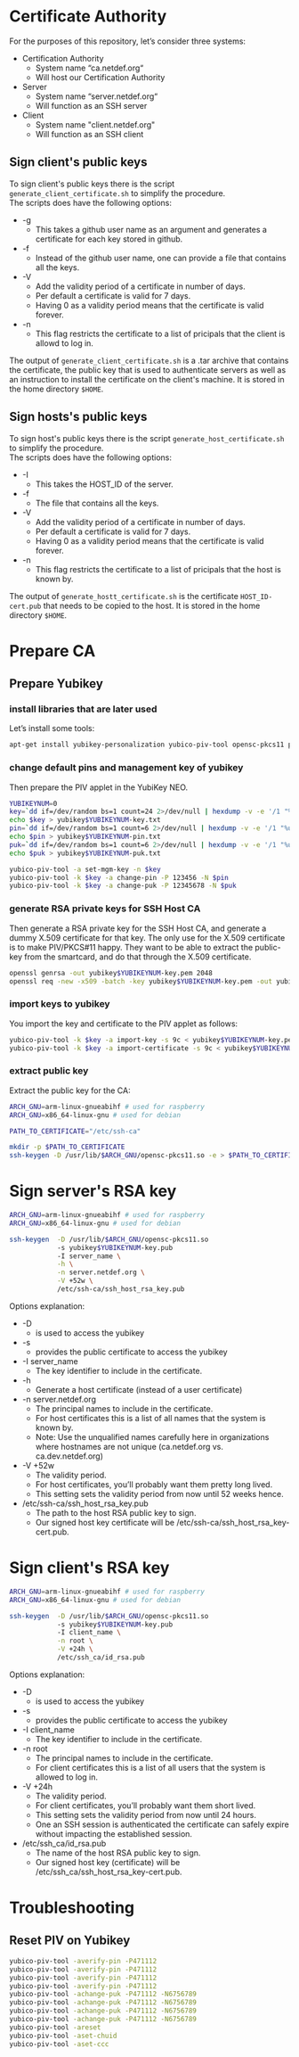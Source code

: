 # Certificate Authority
For the purposes of this repository, let’s consider three systems:
* Certification Authority
  * System name “ca.netdef.org“
  * Will host our Certification Authority
* Server
  * System name “server.netdef.org“
  * Will function as an SSH server
* Client 
  * System name "client.netdef.org"
  * Will function as an SSH client

## Sign client's public keys
To sign client's public keys there is the script `generate_client_certificate.sh` to simplify the procedure.  
The scripts does have the following options:
* -g
  * This takes a github user name as an argument and generates a certificate for each key stored in github.
* -f
  * Instead of the github user name, one can provide a file that contains all the keys.
* -V
  * Add the validity period of a certificate in number of days.
  * Per default a certificate is valid for 7 days.
  * Having 0 as a validity period means that the certificate is valid forever.
* -n
  * This flag restricts the certificate to a list of pricipals that the client is allowd to log in.

The output of `generate_client_certificate.sh` is a .tar archive that contains the certificate, the public key that is used to authenticate servers as well as an instruction to install the certificate on the client's machine. It is stored in the home directory `$HOME`.

## Sign hosts's public keys
To sign host's public keys there is the script `generate_host_certificate.sh` to simplify the procedure.  
The scripts does have the following options:
* -I
  * This takes the HOST_ID of the server.
* -f
  * The file that contains all the keys.
* -V
  * Add the validity period of a certificate in number of days.
  * Per default a certificate is valid for 7 days.
  * Having 0 as a validity period means that the certificate is valid forever.
* -n
  * This flag restricts the certificate to a list of pricipals that the host is known by.

The output of `generate_hostt_certificate.sh` is the certificate `HOST_ID-cert.pub` that needs to be copied to the host. It is stored in the home directory `$HOME`.

# Prepare CA
## Prepare Yubikey
### install libraries that are later used
Let’s install some tools:
```bash
apt-get install yubikey-personalization yubico-piv-tool opensc-pkcs11 pcscd
```

### change default pins and management key of yubikey
Then prepare the PIV applet in the YubiKey NEO.
```bash
YUBIKEYNUM=0
key=`dd if=/dev/random bs=1 count=24 2>/dev/null | hexdump -v -e '/1 "%02X"'`
echo $key > yubikey$YUBIKEYNUM-key.txt
pin=`dd if=/dev/random bs=1 count=6 2>/dev/null | hexdump -v -e '/1 "%u"'|cut -c1-6`
echo $pin > yubikey$YUBIKEYNUM-pin.txt
puk=`dd if=/dev/random bs=1 count=6 2>/dev/null | hexdump -v -e '/1 "%u"'|cut -c1-8`
echo $puk > yubikey$YUBIKEYNUM-puk.txt

yubico-piv-tool -a set-mgm-key -n $key
yubico-piv-tool -k $key -a change-pin -P 123456 -N $pin
yubico-piv-tool -k $key -a change-puk -P 12345678 -N $puk
```

### generate RSA private keys for SSH Host CA
Then generate a RSA private key for the SSH Host CA, and generate a dummy X.509 certificate for that key. The only use for the X.509 certificate is to make PIV/PKCS#11 happy. They want to be able to extract the public-key from the smartcard, and do that through the X.509 certificate.

```bash
openssl genrsa -out yubikey$YUBIKEYNUM-key.pem 2048
openssl req -new -x509 -batch -key yubikey$YUBIKEYNUM-key.pem -out yubikey$YUBIKEYNUM-cert.pem
```

### import keys to yubikey
You import the key and certificate to the PIV applet as follows:
```bash
yubico-piv-tool -k $key -a import-key -s 9c < yubikey$YUBIKEYNUM-key.pem
yubico-piv-tool -k $key -a import-certificate -s 9c < yubikey$YUBIKEYNUM-cert.pem
```

### extract public key
Extract the public key for the CA:
```bash
ARCH_GNU=arm-linux-gnueabihf # used for raspberry
ARCH_GNU=x86_64-linux-gnu # used for debian

PATH_TO_CERTIFICATE="/etc/ssh-ca"

mkdir -p $PATH_TO_CERTIFICATE
ssh-keygen -D /usr/lib/$ARCH_GNU/opensc-pkcs11.so -e > $PATH_TO_CERTIFICATE/yubikey$YUBIKEYNUM.pub
```

# Sign server's RSA key
```bash
ARCH_GNU=arm-linux-gnueabihf # used for raspberry
ARCH_GNU=x86_64-linux-gnu # used for debian

ssh-keygen  -D /usr/lib/$ARCH_GNU/opensc-pkcs11.so
            -s yubikey$YUBIKEYNUM-key.pub
            -I server_name \
            -h \
            -n server.netdef.org \
            -V +52w \
            /etc/ssh-ca/ssh_host_rsa_key.pub
```
Options explanation:
* -D
  * is used to access the yubikey
* -s
  * provides the public certificate to access the yubikey
* -I server_name
  * The key identifier to include in the certificate.
* -h
  * Generate a host certificate (instead of a user certificate)
* -n server.netdef.org
  * The principal names to include in the certificate.
  * For host certificates this is a list of all names that the system is known by.
  * Note: Use the unqualified names carefully here in organizations where hostnames are not unique (ca.netdef.org vs. ca.dev.netdef.org)
* -V +52w
  * The validity period.
  * For host certificates, you’ll probably want them pretty long lived.
  * This setting sets the validity period from now until 52 weeks hence.
* /etc/ssh-ca/ssh_host_rsa_key.pub
  * The path to the host RSA public key to sign.
  * Our signed host key certificate will be /etc/ssh-ca/ssh_host_rsa_key-cert.pub.

# Sign client's RSA key
```bash
ARCH_GNU=arm-linux-gnueabihf # used for raspberry
ARCH_GNU=x86_64-linux-gnu # used for debian

ssh-keygen  -D /usr/lib/$ARCH_GNU/opensc-pkcs11.so
            -s yubikey$YUBIKEYNUM-key.pub
            -I client_name \
            -n root \
            -V +24h \
            /etc/ssh_ca/id_rsa.pub
```

Options explanation:
* -D
  * is used to access the yubikey
* -s
  * provides the public certificate to access the yubikey
* -I client_name
  * The key identifier to include in the certificate.
* -n root
  * The principal names to include in the certificate.
  * For client certificates this is a list of all users that the system is allowed to log in.
* -V +24h
  * The validity period.
  * For client certificates, you’ll probably want them short lived.
  * This setting sets the validity period from now until 24 hours.
  * One an SSH session is authenticated the certificate can safely expire without impacting the established session.
* /etc/ssh_ca/id_rsa.pub
  * The name of the host RSA public key to sign.
  * Our signed host key (certificate) will be /etc/ssh_ca/ssh_host_rsa_key-cert.pub.

# Troubleshooting
## Reset PIV on Yubikey
```bash
yubico-piv-tool -averify-pin -P471112
yubico-piv-tool -averify-pin -P471112
yubico-piv-tool -averify-pin -P471112
yubico-piv-tool -averify-pin -P471112
yubico-piv-tool -achange-puk -P471112 -N6756789
yubico-piv-tool -achange-puk -P471112 -N6756789
yubico-piv-tool -achange-puk -P471112 -N6756789
yubico-piv-tool -achange-puk -P471112 -N6756789
yubico-piv-tool -areset
yubico-piv-tool -aset-chuid
yubico-piv-tool -aset-ccc
```